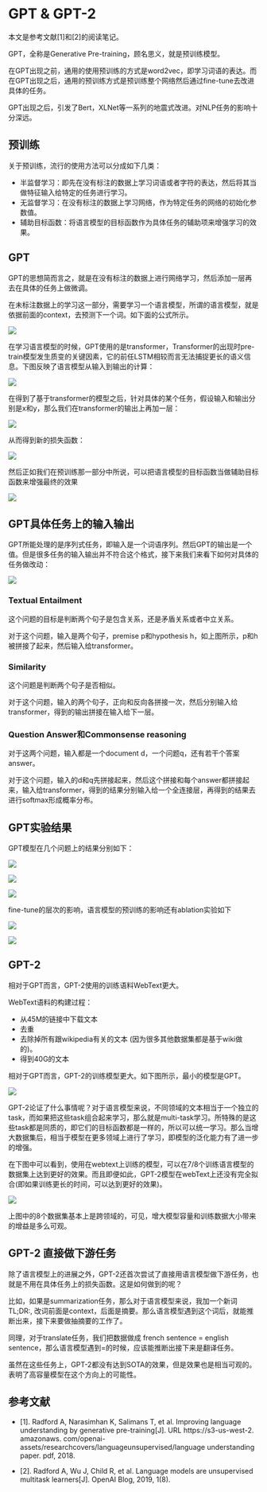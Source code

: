 # GPT & GPT-2

本文是参考文献[1]和[2]的阅读笔记。

GPT，全称是Generative Pre-training，顾名思义，就是预训练模型。

在GPT出现之前，通用的使用预训练的方式是word2vec，即学习词语的表达。而在GPT出现之后，通用的预训练方式是预训练整个网络然后通过fine-tune去改进具体的任务。

GPT出现之后，引发了Bert，XLNet等一系列的地震式改进。对NLP任务的影响十分深远。

## 预训练

关于预训练，流行的使用方法可以分成如下几类：

- 半监督学习：即先在没有标注的数据上学习词语或者字符的表达，然后将其当做特征输入给特定的任务进行学习。
- 无监督学习：在没有标注的数据上学习网络，作为特定任务的网络的初始化参数值。
- 辅助目标函数：将语言模型的目标函数作为具体任务的辅助项来增强学习的效果。

## GPT

GPT的思想简而言之，就是在没有标注的数据上进行网络学习，然后添加一层再去在具体的任务上做微调。

在未标注数据上的学习这一部分，需要学习一个语言模型，所谓的语言模型，就是依据前面的context，去预测下一个词。如下面的公式所示。

![](./1.png)

在学习语言模型的时候，GPT使用的是transformer，Transformer的出现时pre-train模型发生质变的关键因素，它的前任LSTM相较而言无法捕捉更长的语义信息。下图反映了语言模型从输入到输出的计算：

![](./2.png)

在得到了基于transformer的模型之后，针对具体的某个任务，假设输入和输出分别是x和y，那么我们在transformer的输出上再加一层：

![](./3.png)

从而得到新的损失函数：

![](./4.png)

然后正如我们在预训练那一部分中所说，可以把语言模型的目标函数当做辅助目标函数来增强最终的效果

![](./5.png)

## GPT具体任务上的输入输出

GPT所能处理的是序列式任务，即输入是一个词语序列。然后GPT的输出是一个值。但是很多任务的输入输出并不符合这个格式，接下来我们来看下如何对具体的任务做改动：

![](./6.png)

### Textual Entailment

这个问题的目标是判断两个句子是包含关系，还是矛盾关系或者中立关系。

对于这个问题，输入是两个句子，premise p和hypothesis h，如上图所示，p和h被拼接了起来，然后输入给transformer。

### Similarity

这个问题是判断两个句子是否相似。

对于这个问题，输入的两个句子，正向和反向各拼接一次，然后分别输入给transformer，得到的输出拼接在输入给下一层。

### Question Answer和Commonsense reasoning

对于这两个问题，输入都是一个document d，一个问题q，还有若干个答案answer。

对于这个问题，输入的d和q先拼接起来，然后这个拼接和每个answer都拼接起来，输入给transformer，得到的结果分别输入给一个全连接层，再得到的结果去进行softmax形成概率分布。

## GPT实验结果

GPT模型在几个问题上的结果分别如下：

![](./7.png)

![](./8.png)

![](./9.png)

fine-tune的层次的影响，语言模型的预训练的影响还有ablation实验如下

![](./10.png)

![](./11.png)

## GPT-2

相对于GPT而言，GPT-2使用的训练语料WebText更大。

WebText语料的构建过程：
- 从45M的链接中下载文本
- 去重
- 去除掉所有跟wikipedia有关的文本 (因为很多其他数据集都是基于wiki做的)。
- 得到40G的文本

相对于GPT而言，GPT-2的训练模型更大。如下图所示，最小的模型是GPT。

![](./12.png)

GPT-2论证了什么事情呢？对于语言模型来说，不同领域的文本相当于一个独立的task，而如果把这些task组合起来学习，那么就是multi-task学习。所特殊的是这些task都是同质的，即它们的目标函数都是一样的，所以可以统一学习。那么当增大数据集后，相当于模型在更多领域上进行了学习，即模型的泛化能力有了进一步的增强。

在下图中可以看到，使用在webtext上训练的模型，可以在7/8个训练语言模型的数据集上达到更好的效果。而且即便如此，GPT-2模型在webText上还没有完全拟合(即如果训练更长的时间，可以达到更好的效果)。

![](./13.png)

上图中的8个数据集基本上是跨领域的，可见，增大模型容量和训练数据大小带来的增益是多么可观。

## GPT-2 直接做下游任务

除了语言模型上的进展之外，GPT-2还首次尝试了直接用语言模型做下游任务，也就是不用在具体任务上的损失函数。这是如何做到的呢？

比如，如果是summarization任务，那么对于语言模型来说，我加一个新词TL;DR:, 改词前面是context，后面是摘要。那么语言模型遇到这个词后，就能推断出来，接下来要做抽摘要的工作了。

同理，对于translate任务，我们把数据做成 french sentence = english sentence，那么语言模型遇到=的时候，应该能推断出接下来是翻译任务。

虽然在这些任务上，GPT-2都没有达到SOTA的效果，但是效果也是相当可观的。表明了高容量模型在这个方向上的可能性。

## 参考文献

- [1]. Radford A, Narasimhan K, Salimans T, et al. Improving language understanding by generative pre-training[J]. URL https://s3-us-west-2. amazonaws. com/openai-assets/researchcovers/languageunsupervised/language understanding paper. pdf, 2018.

- [2]. Radford A, Wu J, Child R, et al. Language models are unsupervised multitask learners[J]. OpenAI Blog, 2019, 1(8).
